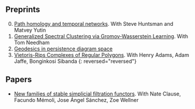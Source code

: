 ## Preprints

0. [Path homology and temporal networks](https://arxiv.org/pdf/2008.11885.pdf). With Steve Huntsman and Matvey Yutin
0. [Generalized Spectral Clustering via Gromov-Wasserstein Learning](https://arxiv.org/pdf/2006.04163.pdf). With Tom Needham 
0. [Geodesics in persistence diagram space](https://arxiv.org/pdf/1905.10820)
0. [Vietoris-Rips Complexes of Regular Polygons](https://arxiv.org/pdf/1807.10971). With Henry Adams, Adam Jaffe, Bonginkosi Sibanda
{: reversed="reversed"}

## Papers

- [New families of stable simplicial filtration functors](assets/2019-filtration-functors.pdf). With Nate Clause, Facundo Mémoli, Jose Ángel Sánchez, Zoe Wellner